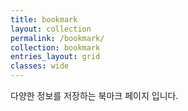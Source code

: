 ```yaml
---
title: bookmark
layout: collection
permalink: /bookmark/
collection: bookmark
entries_layout: grid
classes: wide
---
```


다양한 정보를 저장하는 북마크 페이지 입니다.
